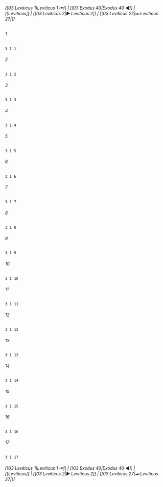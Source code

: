 
###### [[03 Leviticus 1|Leviticus 1 ⏮]] | [[03 Exodus 40|Exodus 40 ◀]] | [[Leviticus]] | [[03 Leviticus 2|▶ Leviticus 2]] | [[03 Leviticus 27|⏭ Leviticus 27|]]

###### 1
``` verse
3 1 1 
```
###### 2
``` verse
3 1 2 
```
###### 3
``` verse
3 1 3 
```
###### 4
``` verse
3 1 4 
```
###### 5
``` verse
3 1 5 
```
###### 6
``` verse
3 1 6 
```
###### 7
``` verse
3 1 7 
```
###### 8
``` verse
3 1 8 
```
###### 9
``` verse
3 1 9 
```
###### 10
``` verse
3 1 10 
```
###### 11
``` verse
3 1 11 
```
###### 12
``` verse
3 1 12 
```
###### 13
``` verse
3 1 13 
```
###### 14
``` verse
3 1 14 
```
###### 15
``` verse
3 1 15 
```
###### 16
``` verse
3 1 16 
```
###### 17
``` verse
3 1 17 
```

###### [[03 Leviticus 1|Leviticus 1 ⏮]] | [[03 Exodus 40|Exodus 40 ◀]] | [[Leviticus]] | [[03 Leviticus 2|▶ Leviticus 2]] | [[03 Leviticus 27|⏭ Leviticus 27|]]

